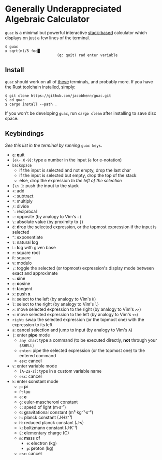 # Generally Underappreciated Algebraic Calculator

`guac` is a minimal but powerful interactive [stack-based](https://en.wikipedia.org/wiki/Reverse_Polish_notation) calculator which displays on just a few lines of the terminal.

```
$ guac
x sqrt(π)/5 foo█
                        (q: quit) rad enter variable
```

## Install

`guac` should work on all of [these](https://github.com/crossterm-rs/crossterm#tested-terminals) terminals, and probably more. If you have the Rust toolchain installed, simply:

```
$ git clone https://github.com/jacobhenn/guac.git
$ cd guac
$ cargo install --path .
```

If you won't be developing `guac`, run `cargo clean` after installing to save disc space.

## Keybindings

*See this list in the terminal by running* `guac keys`.

- `q`: **q**uit
- `[e\-.0-9]`: type a number in the input (`e` for e-notation)
- `backspace`
	- if the input is selected and not empty, drop the last char
	- if the input is selected but empty, drop the top of the stack
	- else, drop the expression *to the left of the selection*
- `[\n ]`: push the input to the stack
- `+`: add
- `-`: subtract
- `*`: multiply
- `/`: divide
- `` ` ``: reciprocal
- `~`: opposite (by analogy to Vim's `~`)
- `\`: absolute value (by proximity to `|`)
- `d`: **d**rop the selected expression, or the topmost expression if the input is selected
- `^`: exponentiate
- `l`: natural **l**og
- `L`: **l**og with given base
- `r`: square **r**oot
- `R`: square
- `%`: modulo
- `;`: toggle the selected (or topmost) expression's display mode between exact and approximate
- `s`: **s**ine
- `c`: **c**osine
- `t`: **t**angent
- `x`: push **x**
- `h`: select to the left (by analogy to Vim's `h`)
- `l`: select to the right (by analogy to Vim's `l`)
- `>`: move selected expression to the right (by analogy to Vim's `>>`)
- `<`: move selected expression to the left (by analogy to Vim's `<<`)
- `right`: swap the selected expression (or the topmost one) with the expression to its left
- `a`: cancel selection and jump to input (by analogy to Vim's `A`)
- `|`: enter **pipe** mode
    - `any char`: type a command (to be executed directly, **not** through your `$SHELL`)
    - `enter`: pipe the selected expression (or the topmost one) to the entered command
    - `esc`: cancel
- `v`: enter **v**ariable mode
    - `[A-Za-z]`: type in a custom variable name
    - `esc`: cancel
- `k`: enter **c**onstant mode
    - `p`: **p**i
    - `P`: tau
    - `e`: **e**
    - `g`: euler-mascheroni constant
    - `c`: speed of light (m·s⁻¹)
    - `G`: **g**ravitational constant (m³·kg⁻¹·s⁻²)
    - `h`: planck constant (J·Hz⁻¹)
    - `H`: reduced planck constant (J·s)
    - `k`: boltzmann constant (J·K⁻¹)
    - `E`: **e**lementary charge (C)
    - `m`: **m**ass of
        - `e`: **e**lectron (kg)
        - `p`: **p**roton (kg)
    - `esc`: cancel
